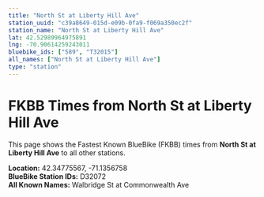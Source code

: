 ```yaml
---
title: "North St at Liberty Hill Ave"
station_uuid: "c39a8649-015d-e09b-0fa9-f069a350ec2f"
station_name: "North St at Liberty Hill Ave"
lat: 42.52989964975891
lng: -70.90614259243011
bluebike_ids: ["589", "T32015"]
all_names: ["North St at Liberty Hill Ave"]
type: "station"
---
```


# FKBB Times from North St at Liberty Hill Ave

This page shows the Fastest Known BlueBike (FKBB) times from **North St at Liberty Hill Ave** to all other stations.

**Location:** 42.34775567, -71.1356758  
**BlueBike Station IDs:** D32072  
**All Known Names:** Walbridge St at Commonwealth Ave

